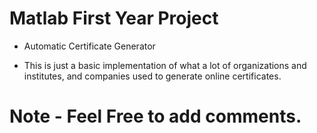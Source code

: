 # Matlab First Year Project

- Automatic Certificate Generator

- This is just a basic implementation of what a lot of organizations and institutes, and companies used to generate online certificates.


# Note - Feel Free to add comments.
